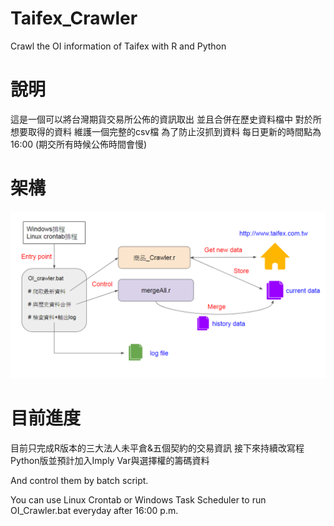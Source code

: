 # Taifex_Crawler
Crawl the OI information of Taifex with R and Python


# 說明
這是一個可以將台灣期貨交易所公佈的資訊取出
並且合併在歷史資料檔中
對於所想要取得的資料
維護一個完整的csv檔
為了防止沒抓到資料
每日更新的時間點為16:00
(期交所有時候公佈時間會慢)

# 架構
![alt text](https://github.com/Joshua6300018/Taifex_Crawler/blob/master/structure.png "Structure Plot")


# 目前進度
目前只完成R版本的三大法人未平倉&五個契約的交易資訊
接下來持續改寫程Python版並預計加入Imply Var與選擇權的籌碼資料

And control them by batch script.

You can use Linux Crontab or Windows Task Scheduler to run OI_Crawler.bat everyday after 16:00 p.m. 















